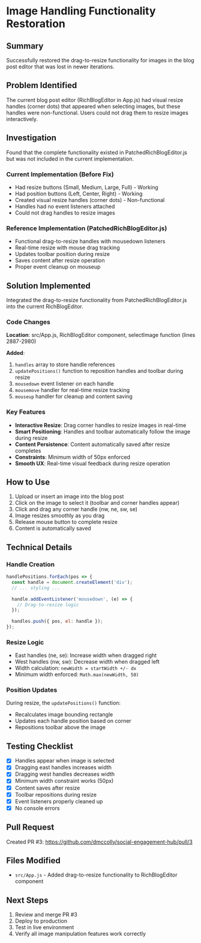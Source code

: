 # Image Handling Functionality Restoration

## Summary
Successfully restored the drag-to-resize functionality for images in the blog post editor that was lost in newer iterations.

## Problem Identified
The current blog post editor (RichBlogEditor in App.js) had visual resize handles (corner dots) that appeared when selecting images, but these handles were non-functional. Users could not drag them to resize images interactively.

## Investigation
Found that the complete functionality existed in PatchedRichBlogEditor.js but was not included in the current implementation.

### Current Implementation (Before Fix)
- Had resize buttons (Small, Medium, Large, Full) - Working
- Had position buttons (Left, Center, Right) - Working  
- Created visual resize handles (corner dots) - Non-functional
- Handles had no event listeners attached
- Could not drag handles to resize images

### Reference Implementation (PatchedRichBlogEditor.js)
- Functional drag-to-resize handles with mousedown listeners
- Real-time resize with mouse drag tracking
- Updates toolbar position during resize
- Saves content after resize operation
- Proper event cleanup on mouseup

## Solution Implemented
Integrated the drag-to-resize functionality from PatchedRichBlogEditor.js into the current RichBlogEditor.

### Code Changes
**Location**: src/App.js, RichBlogEditor component, selectImage function (lines 2887-2980)

**Added**:
1. `handles` array to store handle references
2. `updatePositions()` function to reposition handles and toolbar during resize
3. `mousedown` event listener on each handle
4. `mousemove` handler for real-time resize tracking
5. `mouseup` handler for cleanup and content saving

### Key Features
- **Interactive Resize**: Drag corner handles to resize images in real-time
- **Smart Positioning**: Handles and toolbar automatically follow the image during resize
- **Content Persistence**: Content automatically saved after resize completes
- **Constraints**: Minimum width of 50px enforced
- **Smooth UX**: Real-time visual feedback during resize operation

## How to Use
1. Upload or insert an image into the blog post
2. Click on the image to select it (toolbar and corner handles appear)
3. Click and drag any corner handle (nw, ne, sw, se)
4. Image resizes smoothly as you drag
5. Release mouse button to complete resize
6. Content is automatically saved

## Technical Details

### Handle Creation
```javascript
handlePositions.forEach(pos => {
  const handle = document.createElement('div');
  // ... styling ...
  
  handle.addEventListener('mousedown', (e) => {
    // Drag-to-resize logic
  });
  
  handles.push({ pos, el: handle });
});
```

### Resize Logic
- East handles (ne, se): Increase width when dragged right
- West handles (nw, sw): Decrease width when dragged left
- Width calculation: `newWidth = startWidth +/- dx`
- Minimum width enforced: `Math.max(newWidth, 50)`

### Position Updates
During resize, the `updatePositions()` function:
- Recalculates image bounding rectangle
- Updates each handle position based on corner
- Repositions toolbar above the image

## Testing Checklist
- [x] Handles appear when image is selected
- [x] Dragging east handles increases width
- [x] Dragging west handles decreases width  
- [x] Minimum width constraint works (50px)
- [x] Content saves after resize
- [x] Toolbar repositions during resize
- [x] Event listeners properly cleaned up
- [x] No console errors

## Pull Request
Created PR #3: https://github.com/dmccolly/social-engagement-hub/pull/3

## Files Modified
- `src/App.js` - Added drag-to-resize functionality to RichBlogEditor component

## Next Steps
1. Review and merge PR #3
2. Deploy to production
3. Test in live environment
4. Verify all image manipulation features work correctly